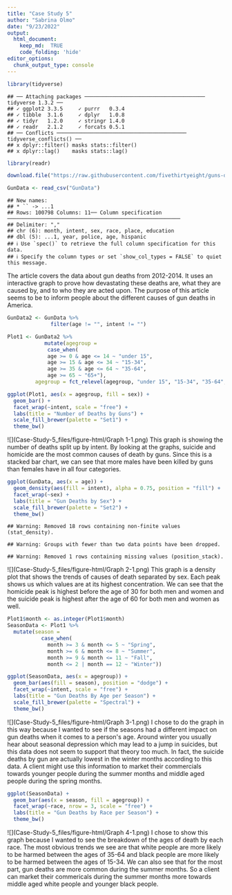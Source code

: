 ```yaml
---
title: "Case Study 5"
author: "Sabrina Olmo"
date: "9/23/2022"
output: 
  html_document:
    keep_md:  TRUE 
    code_folding: 'hide'
editor_options: 
  chunk_output_type: console
---
```



```r
library(tidyverse)
```

```
## ── Attaching packages ─────────────────────────────────────── tidyverse 1.3.2 ──
## ✓ ggplot2 3.3.5     ✓ purrr   0.3.4
## ✓ tibble  3.1.6     ✓ dplyr   1.0.8
## ✓ tidyr   1.2.0     ✓ stringr 1.4.0
## ✓ readr   2.1.2     ✓ forcats 0.5.1
## ── Conflicts ────────────────────────────────────────── tidyverse_conflicts() ──
## x dplyr::filter() masks stats::filter()
## x dplyr::lag()    masks stats::lag()
```

```r
library(readr)

download.file("https://raw.githubusercontent.com/fivethirtyeight/guns-data/master/full_data.csv", "GunData")

GunData <- read_csv("GunData")
```

```
## New names:
## * `` -> ...1
## Rows: 100798 Columns: 11── Column specification ────────────────────────────────────────────────────────
## Delimiter: ","
## chr (6): month, intent, sex, race, place, education
## dbl (5): ...1, year, police, age, hispanic
## ℹ Use `spec()` to retrieve the full column specification for this data.
## ℹ Specify the column types or set `show_col_types = FALSE` to quiet this message.
```
The article covers the data about gun deaths from 2012-2014. It uses an interactive graph to prove how devastating these deaths are, what they are caused by, and to who they are acted upon. The purpose of this article seems to be to inform people about the different causes of gun deaths in America.  


```r
GunData2 <- GunData %>%
              filter(age != "", intent != "")

Plot1 <- GunData2 %>% 
            mutate(agegroup = 
             case_when(
             age >= 0 & age <= 14 ~ "under 15",
             age >= 15 & age <= 34 ~ "15-34",
             age >= 35 & age <= 64 ~ "35-64",
             age >= 65 ~ "65+"),
         agegroup = fct_relevel(agegroup, "under 15", "15-34", "35-64", "65+"))

ggplot(Plot1, aes(x = agegroup, fill = sex)) +
  geom_bar() +
  facet_wrap(~intent, scale = "free") +
  labs(title = "Number of Deaths by Guns") +
  scale_fill_brewer(palette = "Set1") +
  theme_bw()
```

![](Case-Study-5_files/figure-html/Graph 1-1.png)<!-- -->
This graph is showing the number of deaths split up by intent. By looking at the graphs, suicide and homicide are the most common causes of death by guns. Since this is a stacked bar chart, we can see that more males have been killed by guns than females have in all four categories. 


```r
ggplot(GunData, aes(x = age)) +
  geom_density(aes(fill = intent), alpha = 0.75, position = "fill") +
  facet_wrap(~sex) +
  labs(title = "Gun Deaths by Sex") +
  scale_fill_brewer(palette = "Set2") +
  theme_bw()
```

```
## Warning: Removed 18 rows containing non-finite values (stat_density).
```

```
## Warning: Groups with fewer than two data points have been dropped.
```

```
## Warning: Removed 1 rows containing missing values (position_stack).
```

![](Case-Study-5_files/figure-html/Graph 2-1.png)<!-- -->
This graph is a density plot that shows the trends of causes of death separated by sex. Each peak shows us which values are at its highest concentration. We can see that the homicide peak is highest before the age of 30 for both men and women and the suicide peak is highest after the age of 60 for both men and women as well.


```r
Plot1$month <- as.integer(Plot1$month)
SeasonData <- Plot1 %>%
  mutate(season =
           case_when(
             month >= 3 & month <= 5 ~ "Spring",
             month >= 6 & month <= 8 ~ "Summer",
             month >= 9 & month <= 11 ~ "Fall",
             month <= 2 | month == 12 ~ "Winter"))

ggplot(SeasonData, aes(x = agegroup)) +
  geom_bar(aes(fill = season), position = "dodge") +
  facet_wrap(~intent, scale = "free") +
  labs(title = "Gun Deaths By Age per Season") +
  scale_fill_brewer(palette = "Spectral") +
  theme_bw()
```

![](Case-Study-5_files/figure-html/Graph 3-1.png)<!-- -->
I chose to do the graph in this way because I wanted to see if the seasons had a different impact on gun deaths when it comes to a person's age. Around winter you usually hear about seasonal depression which may lead to a jump in suicides, but this data does not seem to support that theory too much. In fact, the suicide deaths by gun are actually lowest in the winter months according to this data. A client might use this information to market their commercials towards younger people during the summer months and middle aged people during the spring months. 


```r
ggplot(SeasonData) +
  geom_bar(aes(x = season, fill = agegroup)) +
  facet_wrap(~race, nrow = 3, scale = "free") +
  labs(title = "Gun Deaths by Race per Season") +
  theme_bw()
```

![](Case-Study-5_files/figure-html/Graph 4-1.png)<!-- -->
I chose to show this graph because I wanted to see the breakdown of the ages of death by each race. The most obvious trends we see are that white people are more likely to be harmed between the ages of 35-64 and black people are more likely to be harmed between the ages of 15-34. We can also see that for the most part, gun deaths are more common during the summer months. So a client can market their commericals during the summer months more towards middle aged white people and younger black people.
